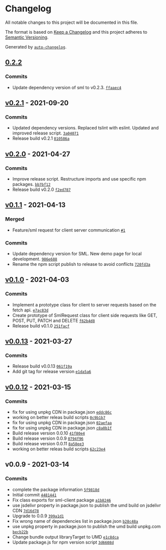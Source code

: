 # Changelog

All notable changes to this project will be documented in this file.

The format is based on [Keep a Changelog](https://keepachangelog.com/en/1.0.0/)
and this project adheres to [Semantic Versioning](https://semver.org/spec/v2.0.0.html).

Generated by [`auto-changelog`](https://github.com/CookPete/auto-changelog).

## [0.2.2](https://github.com/GELight/sml-client/compare/v0.2.1...0.2.2)

### Commits

- Update dependency version of sml to v0.2.3. [`ffaaec4`](https://github.com/GELight/sml-client/commit/ffaaec4fa86f2816d9fa3a142fde31a073366cff)

## [v0.2.1](https://github.com/GELight/sml-client/compare/v0.2.0...v0.2.1) - 2021-09-20

### Commits

- Updated dependency versions. Replaced tslint with eslint. Updated and improved release script. [`3a04071`](https://github.com/GELight/sml-client/commit/3a0407130dfed07ee0153bd4a414aa50ed214f01)
- Release build v0.2.1 [`010586a`](https://github.com/GELight/sml-client/commit/010586a334b36f0eafb4be5650b7683745bf4a06)

## [v0.2.0](https://github.com/GELight/sml-client/compare/v0.1.1...v0.2.0) - 2021-04-27

### Commits

- Improve release script. Restructure imports and use specific npm packages. [`bb7bf12`](https://github.com/GELight/sml-client/commit/bb7bf120c9a9a4c2b6131ff993ef3e61ccc07042)
- Release build v0.2.0 [`f2ed787`](https://github.com/GELight/sml-client/commit/f2ed787ddcfde9af840a291b00180bfac288617c)

## [v0.1.1](https://github.com/GELight/sml-client/compare/v0.1.0...v0.1.1) - 2021-04-13

### Merged

- Feature/sml request for client server communication [`#1`](https://github.com/GELight/sml-client/pull/1)

### Commits

- Update dependency version for SML. New demo page for local development. [`986e688`](https://github.com/GELight/sml-client/commit/986e688cb8487cccf97e43bbc0d132298592b2e7)
- Rename the npm script publish to release to avoid conflicts [`720fd3a`](https://github.com/GELight/sml-client/commit/720fd3ab51c19a8f28319286a8e86dca28c46a67)

## [v0.1.0](https://github.com/GELight/sml-client/compare/v0.0.13...v0.1.0) - 2021-04-03

### Commits

- Implement a prototype class for client to server requests based on the fetch api. [`e7ac83d`](https://github.com/GELight/sml-client/commit/e7ac83d9f531aa34981576566ffd9dc578ea5ef4)
- Create prototype of SmlRequest class for client side requests like GET, POST, PUT, PATCH and DELETE [`f62b4d8`](https://github.com/GELight/sml-client/commit/f62b4d848d5ef327e95064edd80b280d4209b67c)
- Release build v0.1.0 [`251facf`](https://github.com/GELight/sml-client/commit/251facf00f41ea9e23c7e34f4b242d77f5fd9866)

## [v0.0.13](https://github.com/GELight/sml-client/compare/v0.0.12...v0.0.13) - 2021-03-27

### Commits

- Release build v0.0.13 [`061f19a`](https://github.com/GELight/sml-client/commit/061f19a6796c38f3c09ef13738a97fe9b02d9dd8)
- Add git tag for release version [`e1da5a6`](https://github.com/GELight/sml-client/commit/e1da5a6a736660d1b07c02481d4aa5a63b0c059e)

## [v0.0.12](https://github.com/GELight/sml-client/compare/v0.0.9...v0.0.12) - 2021-03-15

### Commits

- fix for using unpkg CDN in package.json [`eddc86c`](https://github.com/GELight/sml-client/commit/eddc86ca7a95b830c2c4a05f040808a512fe6198)
- working on better releas build scripts [`0c9b1b7`](https://github.com/GELight/sml-client/commit/0c9b1b7dcdc64e7b6f956e9c42b9d72581ff013e)
- fix for using unpkg CDN in package.json [`02aefaa`](https://github.com/GELight/sml-client/commit/02aefaaf4df43bd55eb8911770bf53ee2815d598)
- fix for using unpkg CDN in package.json [`c8a0b1f`](https://github.com/GELight/sml-client/commit/c8a0b1f06e3ff766e53d56d1cebcf473ff8b66ca)
- Build release version 0.0.10 [`41f80e4`](https://github.com/GELight/sml-client/commit/41f80e49f9b1ce13a7381754c81cf1c233b730fb)
- Build release version 0.0.9 [`0794f96`](https://github.com/GELight/sml-client/commit/0794f962250a2d1bacd2c2effbbc5018763524d2)
- Build release version 0.0.11 [`8a58ee3`](https://github.com/GELight/sml-client/commit/8a58ee364ea67cff9464661bac5e87d89e20d6c8)
- working on better releas build scripts [`62c23e4`](https://github.com/GELight/sml-client/commit/62c23e4f27dab7100be0e3e3ca9455f34ccf9b6b)

## v0.0.9 - 2021-03-14

### Commits

- complete the package information [`5f9818d`](https://github.com/GELight/sml-client/commit/5f9818d75f51b7760fd8fd313dc58c5bcd93f748)
- Initial commit [`4481441`](https://github.com/GELight/sml-client/commit/44814413de7977af9167cc41467d9253de589d0f)
- Fix class exports for sml-client package [`a1b8246`](https://github.com/GELight/sml-client/commit/a1b82461e1dbceff142d8611c325483bf017f3ef)
- use jsdelivr property in package.json to publish the umd build on jsdelivr CDN [`7d16d78`](https://github.com/GELight/sml-client/commit/7d16d789e89e4b026e5da03ec906ce5afac5b593)
- Upgrade to 0.0.9 [`399a1d1`](https://github.com/GELight/sml-client/commit/399a1d1e7067ff1ddf17d64fe770369df77d17eb)
- Fix wrong name of dependencies list in package.json [`b28c48a`](https://github.com/GELight/sml-client/commit/b28c48ad4f706c90ea367e7de3103a124fc517a5)
- use unpkg property in package.json to publish the umd build unpkg.com [`becb22b`](https://github.com/GELight/sml-client/commit/becb22b901776680a583fc7a1e64872b91c9354e)
- Change bundle output libraryTarget to UMD [`e1c8dca`](https://github.com/GELight/sml-client/commit/e1c8dca97b3dd0a447405e615190be4e1999df05)
- Update package.js for npm version script [`3d6608d`](https://github.com/GELight/sml-client/commit/3d6608d0e664e4d66f027877f46829b3e25472d1)
